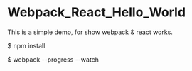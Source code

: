 # Webpack_React_Hello_World
This is a simple demo, for show webpack &amp; react works.

$ npm install

$ webpack --progress --watch

